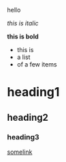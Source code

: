 hello

*this is italic*

**this is bold**

- this is
- a list
- of a few items

# heading1
## heading2
### heading3

[somelink](someurl)